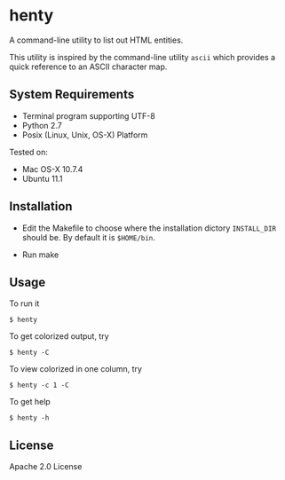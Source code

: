 # henty

A command-line utility to list out HTML entities. 

This utility is inspired by the command-line utility `ascii` which provides a quick reference to an ASCII character map.

## System Requirements

* Terminal program supporting UTF-8
* Python 2.7
* Posix (Linux, Unix, OS-X) Platform

Tested on:

* Mac OS-X 10.7.4
* Ubuntu 11.1

## Installation

* Edit the Makefile to choose where the installation dictory `INSTALL_DIR` should be. By default it is `$HOME/bin`.

* Run make


## Usage

To run it 

    $ henty

To get colorized output, try

    $ henty -C
    
To view colorized in one column, try

    $ henty -c 1 -C

To get help

    $ henty -h
    

## License

Apache 2.0 License


